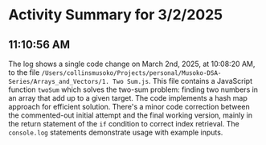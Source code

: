 # Activity Summary for 3/2/2025

## 11:10:56 AM
The log shows a single code change on March 2nd, 2025, at 10:08:20 AM, to the file `/Users/collinsmusoko/Projects/personal/Musoko-DSA-Series/Arrays_and_Vectors/1. Two Sum.js`.  This file contains a JavaScript function `twoSum` which solves the two-sum problem: finding two numbers in an array that add up to a given target.  The code implements a hash map approach for efficient solution.  There's a minor code correction between the commented-out initial attempt and the final working version, mainly in the return statement of the `if` condition to correct index retrieval. The `console.log` statements demonstrate usage with example inputs.
